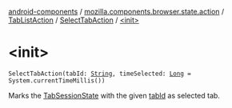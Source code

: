 [android-components](../../../index.md) / [mozilla.components.browser.state.action](../../index.md) / [TabListAction](../index.md) / [SelectTabAction](index.md) / [&lt;init&gt;](./-init-.md)

# &lt;init&gt;

`SelectTabAction(tabId: `[`String`](https://kotlinlang.org/api/latest/jvm/stdlib/kotlin/-string/index.html)`, timeSelected: `[`Long`](https://kotlinlang.org/api/latest/jvm/stdlib/kotlin/-long/index.html)` = System.currentTimeMillis())`

Marks the [TabSessionState](../../../mozilla.components.browser.state.state/-tab-session-state/index.md) with the given [tabId](tab-id.md) as selected tab.

